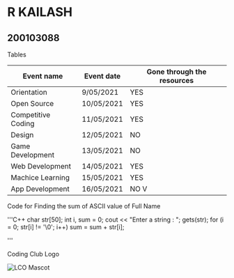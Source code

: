 # R KAILASH 
## 200103088

Tables

| Event name | Event date | Gone through the resources |
| ---------- | ---------- | -------------------------- |
| Orientation | 9/05/2021 | YES                        |
| Open Source | 10/05/2021 | YES                       |
| Competitive Coding | 11/05/2021 | YES                |
| Design | 12/05/2021 | NO                             |
| Game Development | 13/05/2021 | NO                   |
| Web Development | 14/05/2021 | YES                   |
| Machice Learning | 15/05/2021 | YES                  |
| App Development | 16/05/2021 | NO                    V|

Code for Finding the sum of ASCII value of Full Name

'''C++
    char str[50];
    int i, sum = 0; 
    cout << "Enter a string : ";
    gets(str);
    for (i = 0; str[i] != '\0'; i++)
        sum = sum + str[i];

'''

Coding Club Logo

![LCO Mascot](https://github.com/codingiitg/open_source_submission/blob/main/coding-club%20logo.png)


